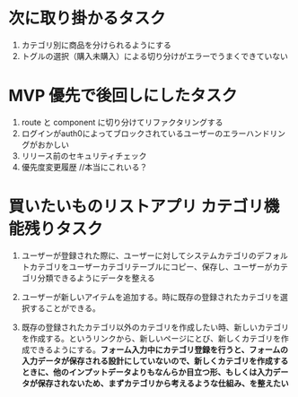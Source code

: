 # 次に取り掛かるタスク
1. カテゴリ別に商品を分けられるようにする
2. トグルの選択（購入未購入）による切り分けがエラーでうまくできていない
  

# MVP 優先で後回しにしたタスク
1. route と component に切り分けてリファクタリングする
2. ログインがauth0によってブロックされているユーザーのエラーハンドリングがおかしい
3. リリース前のセキュリティチェック
4. 優先度変更履歴 //本当にこれいる？








# 買いたいものリストアプリ カテゴリ機能残りタスク

1. ユーザーが登録された際に、ユーザーに対してシステムカテゴリのデフォルトカテゴリをユーザーカテゴリテーブルにコピー、保存し、ユーザーがカテゴリ分類できるようにデータを整える

2. ユーザーが新しいアイテムを追加する。時に既存の登録されたカテゴリを選択することができる。
3. 既存の登録されたカテゴリ以外のカテゴリを作成したい時、新しいカテゴリを作成する。というリンクから、新しいページにとび、新しくカテゴリを作成できるようにする。**フォーム入力中にカテゴリ登録を行うと、フォームの入力データが保存される設計にしていないので、新しくカテゴリを作成するときに、他のインプットデータよりもなんらか目立つ形、もしくは入力データが保存されないため、まずカテゴリから考えるような仕組み、を整えたい**
